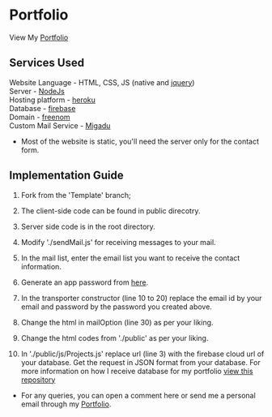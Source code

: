 # Portfolio

View My [Portfolio](http://www.schwiftycold.gq)

## Services Used
Website Language - HTML, CSS, JS (native and [jquery](https://jquery.com/))<br />
Server - [NodeJs](https://nodejs.org/en/) <br />
Hosting platform - [heroku](https://www.heroku.com/) <br/>
Database - [firebase](https://firebase.google.com/)<br/>
Domain - [freenom](https://freenom.com)<br/>
Custom Mail Service - [Migadu](https://www.migadu.com)<br/>

* Most of the website is static, you'll need the server only for the contact form.

## Implementation Guide
1. Fork from the 'Template' branch;
1. The client-side code can be found in public direcotry.
1. Server side code is in the root directory.
1. Modify './sendMail.js' for receiving messages to your mail.
  1. In the mail list, enter the email list you want to receive the contact information.
  1. Generate an app password from [here](https://myaccount.google.com/apppasswords?utm_source=google-account&utm_medium=web&rapt=AEjHL4OawOnohYIto6ZboPqbHjyxcVRQBHRNipNKdKrgHs8Uej0k-mJlBzizdXSrB3uvzjnHzWwoFHmfEaTw9-LE_7Uaf7jR6A).
  1. In the transporter constructor (line 10 to 20) replace the email id by your email and password by the password you created above.
  1. Change the html in mailOption (line 30) as per your liking.
  
1. Change the html codes from './public' as per your liking.
1. In './public/js/Projects.js' replace url (line 3) with the firebase cloud url of your database. Get the request in JSON format from your database. For more information on how I receive database for my portfolio [view this repository](https://github.com/UnresolvedCold/Portfolio-DatabaseRetrival.git)

* For any queries, you can open a comment here or send me a personal email through my [Portfolio](http://www.schwiftycold.gq).


  
